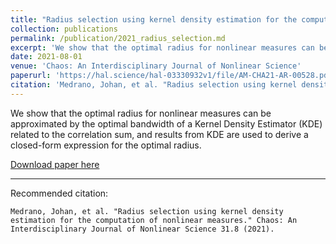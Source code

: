 ```yaml
---
title: "Radius selection using kernel density estimation for the computation of nonlinear measures."
collection: publications
permalink: /publication/2021_radius_selection.md
excerpt: 'We show that the optimal radius for nonlinear measures can be approximated by the optimal bandwidth of a Kernel Density Estimator (KDE) related to the correlation sum, and results from KDE are used to derive a closed-form expression for the optimal radius.'
date: 2021-08-01
venue: 'Chaos: An Interdisciplinary Journal of Nonlinear Science'
paperurl: 'https://hal.science/hal-03330932v1/file/AM-CHA21-AR-00528.pdf'
citation: 'Medrano, Johan, et al. "Radius selection using kernel density estimation for the computation of nonlinear measures." Chaos: An Interdisciplinary Journal of Nonlinear Science 31.8 (2021).'
---
```

We show that the optimal radius for nonlinear measures can be approximated by the optimal bandwidth of a Kernel Density Estimator (KDE) related to the correlation sum, and results from KDE are used to derive a closed-form expression for the optimal radius.

[Download paper here](https://hal.science/hal-03330932v1/file/AM-CHA21-AR-00528.pdf)

---
Recommended citation: 
```
Medrano, Johan, et al. "Radius selection using kernel density estimation for the computation of nonlinear measures." Chaos: An Interdisciplinary Journal of Nonlinear Science 31.8 (2021).
```
